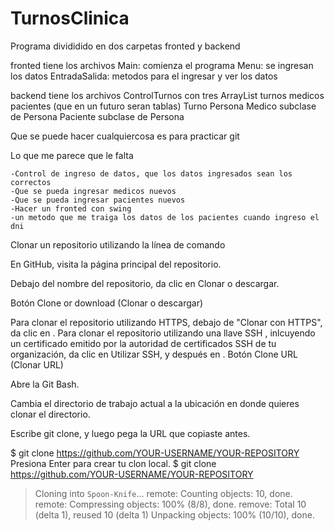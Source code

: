 # TurnosClinica 

Programa divididido en dos carpetas
fronted y backend 

fronted  tiene los archivos 
	Main:  comienza el programa
	Menu: se ingresan los datos
	EntradaSalida: metodos para el ingresar y ver los datos


backend tiene los archivos
	ControlTurnos  con tres ArrayList turnos medicos pacientes (que en un futuro seran tablas)
               Turno
	Persona 
		Medico subclase de Persona 
		Paciente subclase de Persona 


Que se puede hacer cualquiercosa es para practicar git

Lo que me parece que le falta 

	-Control de ingreso de datos, que los datos ingresados sean los correctos
	-Que se pueda ingresar medicos nuevos
	-Que se pueda ingresar pacientes nuevos
	-Hacer un fronted con swing 
	-un metodo que me traiga los datos de los pacientes cuando ingreso el dni 
  
	


Clonar un repositorio utilizando la línea de comando

En GitHub, visita la página principal del repositorio.

Debajo del nombre del repositorio, da clic en Clonar o descargar.

Botón Clone or download (Clonar o descargar)

Para clonar el repositorio utilizando HTTPS, debajo de "Clonar con HTTPS", da clic en . Para clonar el repositorio utilizando una llave SSH , inlcuyendo un certificado emitido por la autoridad de certificados SSH de tu organización, da clic en Utilizar SSH, y después en .
Botón Clone URL (Clonar URL)

Abre la Git Bash.

Cambia el directorio de trabajo actual a la ubicación en donde quieres clonar el directorio.

Escribe git clone, y luego pega la URL que copiaste antes.

$ git clone https://github.com/YOUR-USERNAME/YOUR-REPOSITORY
Presiona Enter para crear tu clon local.
$ git clone https://github.com/YOUR-USERNAME/YOUR-REPOSITORY
> Cloning into `Spoon-Knife`...
> remote: Counting objects: 10, done.
> remote: Compressing objects: 100% (8/8), done.
> remove: Total 10 (delta 1), reused 10 (delta 1)
> Unpacking objects: 100% (10/10), done.
